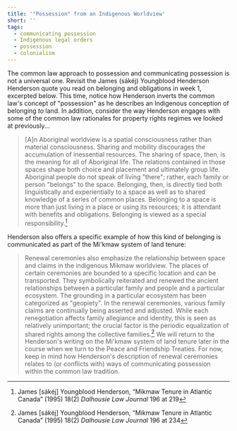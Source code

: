 ```yaml
---
title: '"Possession" from an Indigenous Worldview'
short: ''
tags:
  - communicating possession
  - Indigenous legal orders
  - possession
  - colonialism
---
```



The common law approach to possession and communicating possession is not a universal one. Revisit the James (sákéj) Youngblood Henderson Henderson quote you read on belonging and obligations in week 1, excerpted below. This time, notice how Henderson inverts the common law's concept of "possession" as he describes an Indigenous conception of belonging *to* land. In addition, consider the way Henderson engages with some of the common law rationales for property rights regimes we looked at previously... <!--this idea probably needs to be expanded or made more specific but I wasn't sure how to do it without knowing how we'll describe the rationales.-->
> [A]n Aboriginal worldview is a spatial consciousness rather than material consciousness. Sharing and mobility discourages the accumulation of inessential resources. The sharing of space, then, is the meaning for all of Aboriginal life. The relations contained in those spaces shape both choice and placement and ultimately group life. Aboriginal people do not speak of living "there"; rather, each family or person "belongs" to the space. Belonging, then, is directly tied both linguistically and experientially to a space as well as to shared knowledge of a series of common places. Belonging to a space is more than just living in a place or using its resources; it is attendant with benefits and obligations. Belonging is viewed as a special responsibility.[^henderson1] 
 
Henderson also offers a specific example of how this kind of belonging is communicated as part of the Mi'kmaw system of land tenure: 
> Renewal ceremonies also emphasize the relationship between space and claims in the indigenous Mikmaw worldview. The places of certain ceremonies are bounded to a specific location and can be transported. They symbolically reiterated and renewed the ancient relationships between a particular family and people and a particular ecosystem. The grounding in a particular ecosystem has been categorized as "geopiety". 
> In the renewal ceremonies, various family claims are continually being asserted and adjusted. While each renegotiation affects family allegiance and identity, this is seen as relatively unimportant; the crucial factor is the periodic equalization of shared rights among the collective families.[^henderson2] 
 We will return to the Henderson's writing on the Mi'kmaw system of land tenure later in the course when we turn to the Peace and Friendship Treaties. For now, keep in mind how Henderson's description of renewal ceremonies relates to (or conflicts with) ways of communicating possession within the common law tradition. 
 
[^henderson1]: James [sákéj] Youngblood Henderson, “Mikmaw Tenure in Atlantic Canada” (1995) 18(2) _Dalhousie Law Journal_ 196 at 219
[^henderson2]: James [sákéj] Youngblood Henderson, “Mikmaw Tenure in Atlantic Canada” (1995) 18(2) _Dalhousie Law Journal_ 196 at 234
